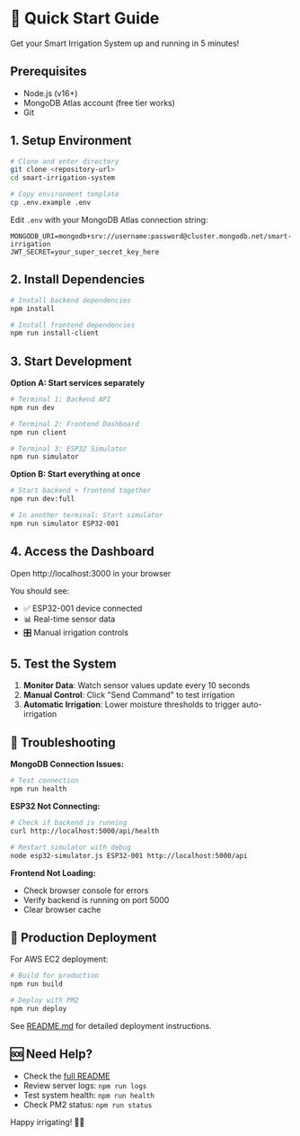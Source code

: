 # 🚀 Quick Start Guide

Get your Smart Irrigation System up and running in 5 minutes!

## Prerequisites

- Node.js (v16+)
- MongoDB Atlas account (free tier works)
- Git

## 1. Setup Environment

```bash
# Clone and enter directory
git clone <repository-url>
cd smart-irrigation-system

# Copy environment template
cp .env.example .env
```

Edit `.env` with your MongoDB Atlas connection string:
```env
MONGODB_URI=mongodb+srv://username:password@cluster.mongodb.net/smart-irrigation
JWT_SECRET=your_super_secret_key_here
```

## 2. Install Dependencies

```bash
# Install backend dependencies
npm install

# Install frontend dependencies
npm run install-client
```

## 3. Start Development

**Option A: Start services separately**
```bash
# Terminal 1: Backend API
npm run dev

# Terminal 2: Frontend Dashboard  
npm run client

# Terminal 3: ESP32 Simulator
npm run simulator
```

**Option B: Start everything at once**
```bash
# Start backend + frontend together
npm run dev:full

# In another terminal: Start simulator
npm run simulator ESP32-001
```

## 4. Access the Dashboard

Open http://localhost:3000 in your browser

You should see:
- ✅ ESP32-001 device connected
- 📊 Real-time sensor data
- 🎛️ Manual irrigation controls

## 5. Test the System

1. **Monitor Data**: Watch sensor values update every 10 seconds
2. **Manual Control**: Click "Send Command" to test irrigation
3. **Automatic Irrigation**: Lower moisture thresholds to trigger auto-irrigation

## 🔧 Troubleshooting

**MongoDB Connection Issues:**
```bash
# Test connection
npm run health
```

**ESP32 Not Connecting:**
```bash
# Check if backend is running
curl http://localhost:5000/api/health

# Restart simulator with debug
node esp32-simulator.js ESP32-001 http://localhost:5000/api
```

**Frontend Not Loading:**
- Check browser console for errors
- Verify backend is running on port 5000
- Clear browser cache

## 📱 Production Deployment

For AWS EC2 deployment:
```bash
# Build for production
npm run build

# Deploy with PM2
npm run deploy
```

See [README.md](README.md) for detailed deployment instructions.

## 🆘 Need Help?

- Check the [full README](README.md)
- Review server logs: `npm run logs`
- Test system health: `npm run health`
- Check PM2 status: `npm run status`

Happy irrigating! 🌱💧